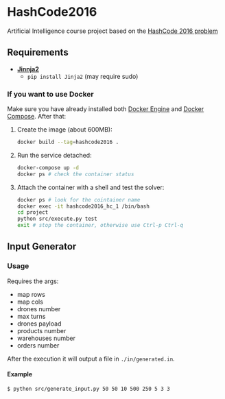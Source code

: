# HashCode2016
Artificial Intelligence course project based on the [HashCode 2016 problem](https://hashcode.withgoogle.com/2016/tasks/hashcode2016_qualification_task.pdf)

## Requirements
- [**Jinnja2**](http://jinja.pocoo.org/)
  - `pip install Jinja2` (may require sudo)

### If you want to use Docker
Make sure you have already installed both [Docker Engine](https://docs.docker.com/install/) and [Docker Compose](https://docs.docker.com/compose/install/). After that:

1. Create the image (about 600MB):
    ```bash
    docker build --tag=hashcode2016 .
    ```

2. Run the service detached:
    ```bash
    docker-compose up -d
    docker ps # check the container status
    ```

3. Attach the container with a shell and test the solver:
    ```bash
    docker ps # look for the cointainer name
    docker exec -it hashcode2016_hc_1 /bin/bash
    cd project
    python src/execute.py test
    exit # stop the container, otherwise use Ctrl-p Ctrl-q
    ```

## Input Generator

### Usage
Requires the args:
- map rows
- map cols
- drones number
- max turns
- drones payload
- products number
- warehouses number
- orders number


After the execution it will output a file in `./in/generated.in`.
#### Example
```
$ python src/generate_input.py 50 50 10 500 250 5 3 3
```